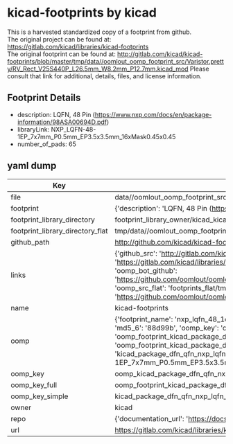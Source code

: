 # kicad-footprints by kicad  
This is a harvested standardized copy of a footprint from github.  
The original project can be found at:  
https://gitlab.com/kicad/libraries/kicad-footprints  
The original footprint can be found at:
http://gitlab.com/kicad/kicad-footprints/blob/master/tmp/data//oomlout_oomp_footprint_src/Varistor.pretty/RV_Rect_V25S440P_L26.5mm_W8.2mm_P12.7mm.kicad_mod
Please consult that link for additional, details, files, and license information.  
## Footprint Details
* description: LQFN, 48 Pin (https://www.nxp.com/docs/en/package-information/98ASA00694D.pdf)  
* libraryLink: NXP_LQFN-48-1EP_7x7mm_P0.5mm_EP3.5x3.5mm_16xMask0.45x0.45  
* number_of_pads: 65  
## yaml dump  
| Key | Value |  
| --- | --- |  
| file | data//oomlout_oomp_footprint_src/kicad-footprints/Package_DFN_QFN.pretty/NXP_LQFN-48-1EP_7x7mm_P0.5mm_EP3.5x3.5mm_16xMask0.45x0.45.kicad_mod |  
| footprint | {'description': 'LQFN, 48 Pin (https://www.nxp.com/docs/en/package-information/98ASA00694D.pdf)', 'libraryLink': 'NXP_LQFN-48-1EP_7x7mm_P0.5mm_EP3.5x3.5mm_16xMask0.45x0.45', 'number_of_pads': 65} |  
| footprint_library_directory | footprint_library_owner/kicad_kicad-footprints/ |  
| footprint_library_directory_flat | tmp/data//oomlout_oomp_footprint_src/footprints_flat/kicad_package_dfn_qfn_nxp_lqfn_48_1ep_7x7mm_p0_5mm_ep3_5x3_5mm_16xmask0_45x0_45/working |  
| github_path | http://github.com/kicad/kicad-footprints/blob/master/tmp/data//oomlout_oomp_footprint_src/Package_DFN_QFN.pretty/NXP_LQFN-48-1EP_7x7mm_P0.5mm_EP3.5x3.5mm_16xMask0.45x0.45.kicad_mod |  
| links | {'github_src': 'http://gitlab.com/kicad/kicad-footprints/blob/master/tmp/data//oomlout_oomp_footprint_src/Varistor.pretty/RV_Rect_V25S440P_L26.5mm_W8.2mm_P12.7mm.kicad_mod', 'github_src_repo': 'https://gitlab.com/kicad/libraries/kicad-footprints', 'oomp_bot': 'tmp/data//oomlout_oomp_footprint_src/footprints/kicad_package_dfn_qfn_nxp_lqfn_48_1ep_7x7mm_p0_5mm_ep3_5x3_5mm_16xmask0_45x0_45/working', 'oomp_bot_github': 'https://github.com/oomlout/oomlout_oomp_footprint_bot/tree/main/tmp/data//oomlout_oomp_footprint_src/footprints/kicad_package_dfn_qfn_nxp_lqfn_48_1ep_7x7mm_p0_5mm_ep3_5x3_5mm_16xmask0_45x0_45/working', 'oomp_src_flat': 'footprints_flat/tmp/data//oomlout_oomp_footprint_src/footprints_flat/kicad_package_dfn_qfn_nxp_lqfn_48_1ep_7x7mm_p0_5mm_ep3_5x3_5mm_16xmask0_45x0_45/working', 'oomp_src_flat_github': 'https://github.com/oomlout/oomlout_oomp_footprint_src/tree/main/tmp/data//oomlout_oomp_footprint_src/footprints_flat/kicad_package_dfn_qfn_nxp_lqfn_48_1ep_7x7mm_p0_5mm_ep3_5x3_5mm_16xmask0_45x0_45/working'} |  
| name | kicad-footprints |  
| oomp | {'footprint_name': 'nxp_lqfn_48_1ep_7x7mm_p0_5mm_ep3_5x3_5mm_16xmask0_45x0_45', 'library_name': 'package_dfn_qfn', 'md5': '88d99b261a2ca51f4de98aa9c41aa58e', 'md5_10': '88d99b261a', 'md5_5': '88d99', 'md5_6': '88d99b', 'oomp_key': 'oomp_kicad_package_dfn_qfn_nxp_lqfn_48_1ep_7x7mm_p0_5mm_ep3_5x3_5mm_16xmask0_45x0_45', 'oomp_key_extra': 'oomp_footprint_kicad_package_dfn_qfn_nxp_lqfn_48_1ep_7x7mm_p0_5mm_ep3_5x3_5mm_16xmask0_45x0_45', 'oomp_key_full': 'oomp_footprint_kicad_package_dfn_qfn_nxp_lqfn_48_1ep_7x7mm_p0_5mm_ep3_5x3_5mm_16xmask0_45x0_45_88d99b', 'oomp_key_simple': 'kicad_package_dfn_qfn_nxp_lqfn_48_1ep_7x7mm_p0_5mm_ep3_5x3_5mm_16xmask0_45x0_45', 'original_filename': 'data//oomlout_oomp_footprint_src/kicad-footprints/Package_DFN_QFN.pretty/NXP_LQFN-48-1EP_7x7mm_P0.5mm_EP3.5x3.5mm_16xMask0.45x0.45.kicad_mod', 'owner_name': 'kicad'} |  
| oomp_key | oomp_kicad_package_dfn_qfn_nxp_lqfn_48_1ep_7x7mm_p0_5mm_ep3_5x3_5mm_16xmask0_45x0_45 |  
| oomp_key_full | oomp_footprint_kicad_package_dfn_qfn_nxp_lqfn_48_1ep_7x7mm_p0_5mm_ep3_5x3_5mm_16xmask0_45x0_45 |  
| oomp_key_simple | kicad_package_dfn_qfn_nxp_lqfn_48_1ep_7x7mm_p0_5mm_ep3_5x3_5mm_16xmask0_45x0_45 |  
| owner | kicad |  
| repo | {'documentation_url': 'https://docs.github.com/rest/repos/repos#get-a-repository', 'message': 'Not Found'} |  
| url | https://gitlab.com/kicad/libraries/kicad-footprints |  

